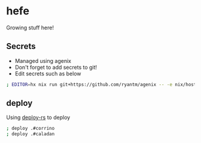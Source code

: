 # hefe

Growing stuff here!

## Secrets

- Managed using agenix
- Don't forget to add secrets to git!
- Edit secrets such as below

```bash
; EDITOR=hx nix run git+https://github.com/ryantm/agenix -- -e nix/hosts/corrino/secrets/pretix.age
```

## deploy

Using [deploy-rs](https://github.com/serokell/deploy-rs) to deploy

```bash
; deploy .#corrino
; deploy .#caladan
```

